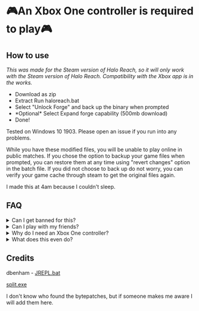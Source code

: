 # 🎮An Xbox One controller is required to play🎮

## How to use
*This was made for the Steam version of Halo Reach, so it will only work with the Steam version of Halo Reach. Compatibility with the Xbox app is in the works.*

* Download as zip 
* Extract Run haloreach.bat 
* Select "Unlock Forge" and back up the binary when prompted
* \*Optional\* Select Expand forge capability (500mb download)
* Done!


Tested on Windows 10 1903. Please open an issue if you run into any problems.

While you have these modified files, you will be unable to play online in public matches. If you chose the option to backup your game files when prompted, you can restore them at any time using "revert changes" option in the batch file. If you did not choose to back up do not worry, you can verify your game cache through steam to get the original files again.

I made this at 4am because I couldn't sleep.

## FAQ

<details><summary>Can I get banned for this?</summary>

If you try to play in normal mode while these files are installed, you will not get banned, you will just get a violation error from EAC and your game won't open.
</details>

<details><summary>Can I play with my friends?</summary>

Yes you can, in a private match.
</details>

<details><summary>Why do I need an Xbox One controller?</summary>

Forge hasn't been fully ported to PC, so there aren't any PC controls in forge.
</details>

<details><summary>What does this even do?</summary>

The first option bytepatches the pakfile MCC-WindowsNoEditor.pak in 2 different places to enable Forge (the file is split into 200mb chunks so you don't run out of memory during the bytepatching process), and the second option downloads a modified forge_halo.map to expand the capability of Forge.
</details>



## Credits
dbenham - [JREPL.bat](https://www.dostips.com/forum/viewtopic.php?f=3&t=6044)

[split.exe](http://unxutils.sourceforge.net/UnxUtils.html)

I don't know who found the bytepatches, but if someone makes me aware I will add them here.

